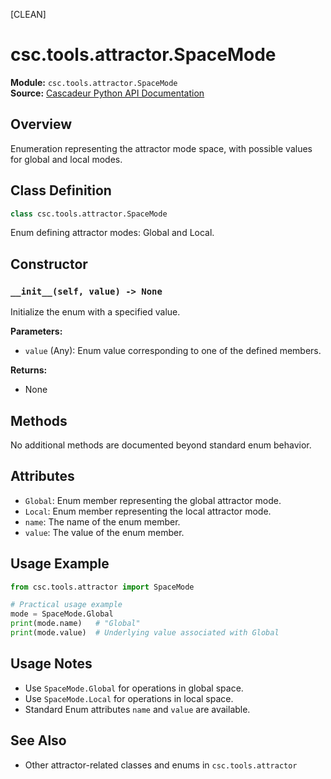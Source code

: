 [CLEAN]
<!-- Cleaned by batch script 2025-08-22 23:42 | Original: 66376418 -->

# csc.tools.attractor.SpaceMode

**Module:** `csc.tools.attractor.SpaceMode`  
**Source:** [Cascadeur Python API Documentation](https://cascadeur.com/python-api/_generate/csc.tools.attractor.SpaceMode.html)

## Overview

Enumeration representing the attractor mode space, with possible values for global and local modes.

## Class Definition

```python
class csc.tools.attractor.SpaceMode
```

Enum defining attractor modes: Global and Local.

## Constructor

### `__init__(self, value) -> None`

Initialize the enum with a specified value.

**Parameters:**
- `value` (Any): Enum value corresponding to one of the defined members.

**Returns:**
- None

## Methods

No additional methods are documented beyond standard enum behavior.

## Attributes

- `Global`: Enum member representing the global attractor mode.
- `Local`: Enum member representing the local attractor mode.
- `name`: The name of the enum member.
- `value`: The value of the enum member.

## Usage Example

```python
from csc.tools.attractor import SpaceMode

# Practical usage example
mode = SpaceMode.Global
print(mode.name)   # "Global"
print(mode.value)  # Underlying value associated with Global
```

## Usage Notes

- Use `SpaceMode.Global` for operations in global space.
- Use `SpaceMode.Local` for operations in local space.
- Standard Enum attributes `name` and `value` are available.

## See Also

- Other attractor-related classes and enums in `csc.tools.attractor`